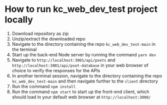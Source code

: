 # How to run kc_web_dev_test project locally

1.  Download repository as zip
2. Unzip/extract the downloaded repo
3. Navigate to the directory containing the repo `kc_web_dev_test-main` in the terminal
4. Start up the back-end Node server by running the command `yarn dev` 
5. Navigate to `http://localhost:3001/api/psets` and `http://localhost:3001/api/pset-database` in your web browser of choice to verify the responses for the APIs
6. In another terminal session, navigate to the directory containing the repo `kc_web_dev_test-main` and then navigate further to the `client` directory
7. Run the command `npm install` 
8. Run the command `npm start` to start up the front-end client, which should load in your default web browser at `http://localhost:3000/`
